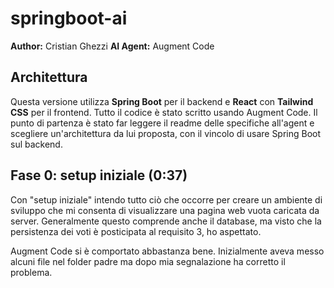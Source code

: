 # springboot-ai
**Author:** Cristian Ghezzi
**AI Agent:** Augment Code

## Architettura
Questa versione utilizza **Spring Boot** per il backend e **React** con **Tailwind CSS** per il frontend.
Tutto il codice è stato scritto usando Augment Code.
Il punto di partenza è stato far leggere il readme delle specifiche all'agent e scegliere un'architettura da lui proposta, con il vincolo di usare Spring Boot sul backend.

## Fase 0: setup iniziale (0:37)
Con "setup iniziale" intendo tutto ciò che occorre per creare un ambiente di sviluppo che mi consenta di visualizzare una pagina web vuota caricata da server. Generalmente questo comprende anche il database, ma visto che la persistenza dei voti è posticipata al requisito 3, ho aspettato.

Augment Code si è comportato abbastanza bene. Inizialmente aveva messo alcuni file nel folder padre ma dopo mia segnalazione ha corretto il problema.



